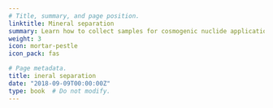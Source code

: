 ```yaml
---
# Title, summary, and page position.
linktitle: Mineral separation
summary: Learn how to collect samples for cosmogenic nuclide applications.
weight: 3
icon: mortar-pestle
icon_pack: fas

# Page metadata.
title: ineral separation
date: "2018-09-09T00:00:00Z"
type: book  # Do not modify.
---
```

